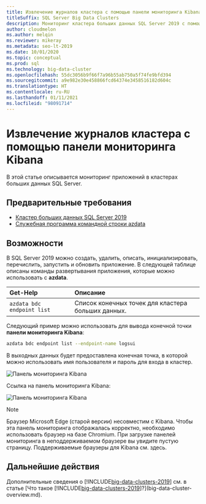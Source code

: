 ```yaml
---
title: Извлечение журналов кластера с помощью панели мониторинга Kibana
titleSuffix: SQL Server Big Data Clusters
description: Мониторинг кластера больших данных SQL Server 2019 с помощью панели мониторинга Kibana.
author: cloudmelon
ms.author: melqin
ms.reviewer: mikeray
ms.metadata: seo-lt-2019
ms.date: 10/01/2020
ms.topic: conceptual
ms.prod: sql
ms.technology: big-data-cluster
ms.openlocfilehash: 55dc3056b9f66f7a96b55ab750a5f74fe9bfd394
ms.sourcegitcommit: a9e982e30e458866fcd64374e3458516182d604c
ms.translationtype: HT
ms.contentlocale: ru-RU
ms.lasthandoff: 01/11/2021
ms.locfileid: "98091714"
---
```

# <a name="check-out-cluster-logs--with-kibana-dashboard"></a>Извлечение журналов кластера с помощью панели мониторинга Kibana

В этой статье описывается мониторинг приложений в кластерах больших данных SQL Server.

## <a name="prerequisites"></a>Предварительные требования

- [Кластер больших данных SQL Server 2019](deployment-guidance.md)
- [Служебная программа командной строки azdata](../azdata/install/deploy-install-azdata.md)

## <a name="capabilities"></a>Возможности

В SQL Server 2019 можно создать, удалить, описать, инициализировать, перечислить, запустить и обновить приложение. В следующей таблице описаны команды развертывания приложения, которые можно использовать с **azdata**.

|Get-Help |Описание |
|:---|:---|
|`azdata bdc endpoint list` | Список конечных точек для кластера больших данных. |


Следующий пример можно использовать для вывода конечной точки **панели мониторинга Kibana**:

```bash
azdata bdc endpoint list --endpoint-name logsui 
```

В выходных данных будет предоставлена конечная точка, в которой можно использовать имя пользователя и пароль для входа в кластер. 

![Панель мониторинга Kibana](media/big-data-cluster-monitor-cluster/kibana-dashboard-endpoint.png)


Ссылка на панель мониторинга Kibana:

![Панель мониторинга Kibana](./media/view-cluster-status/kibana-dashboard.png)

> [!NOTE]
> Браузер Microsoft Edge (старой версии) несовместим с Kibana. Чтобы эта панель мониторинга отображалась корректно, необходимо использовать браузер на базе Chromium. При загрузке панелей мониторинга в неподдерживаемом браузере вы увидите пустую страницу. Поддерживаемые браузеры для Kibana см. здесь.

## <a name="next-steps"></a>Дальнейшие действия

Дополнительные сведения о [!INCLUDE[big-data-clusters-2019](../includes/ssbigdataclusters-ss-nover.md)] см. в статье [Что такое [!INCLUDE[big-data-clusters-2019](../includes/ssbigdataclusters-ver15.md)]?](big-data-cluster-overview.md).
